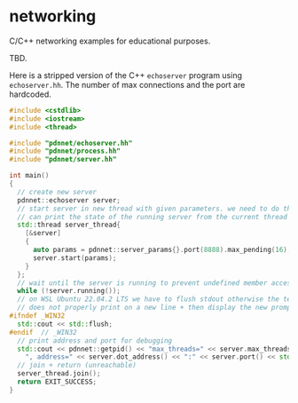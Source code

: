 # networking

C/C++ networking examples for educational purposes.

TBD.

Here is a stripped version of the C++ `echoserver` program using `echoserver.hh`.
The number of max connections and the port are hardcoded.

```cpp
#include <cstdlib>
#include <iostream>
#include <thread>

#include "pdnnet/echoserver.hh"
#include "pdnnet/process.hh"
#include "pdnnet/server.hh"

int main()
{
  // create new server
  pdnnet::echoserver server;
  // start server in new thread with given parameters. we need to do this so we
  // can print the state of the running server from the current thread
  std::thread server_thread{
    [&server]
    {
      auto params = pdnnet::server_params{}.port(8888).max_pending(16);
      server.start(params);
    }
  };
  // wait until the server is running to prevent undefined member access
  while (!server.running());
  // on WSL Ubuntu 22.04.2 LTS we have to flush stdout otherwise the terminal
  // does not properly print on a new line + then display the new prompt
#ifndef _WIN32
  std::cout << std::flush;
#endif  // _WIN32
  // print address and port for debugging
  std::cout << pdnnet::getpid() << "max_threads=" << server.max_threads() <<
    ", address=" << server.dot_address() << ":" << server.port() << std::endl;
  // join + return (unreachable)
  server_thread.join();
  return EXIT_SUCCESS;
}
```
